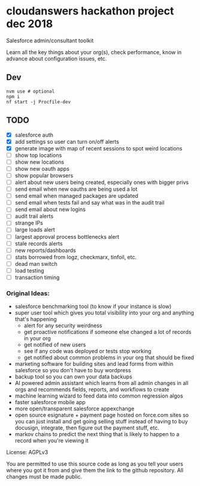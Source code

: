 # cloudanswers hackathon project dec 2018

Salesforce admin/consultant toolkit

Learn all the key things about your org(s), check performance, know in advance about configuration issues, etc.

## Dev

    nvm use # optional
    npm i
    nf start -j Procfile-dev

## TODO

- [x] salesforce auth
- [x] add settings so user can turn on/off alerts
- [x] generate image with map of recent sessions to spot weird locations
- [ ] show top locations
- [ ] show new locations
- [ ] show new oauth apps
- [ ] show popular browsers
- [ ] alert about new users being created, especially ones with bigger privs
- [ ] send email when new oauths are being used a lot
- [ ] send email when managed packages are updated
- [ ] send email when tests fail and say what was in the audit trail
- [ ] send email about new logins
- [ ] audit trail alerts
- [ ] strange IPs
- [ ] large loads alert
- [ ] largest approval process bottlenecks alert
- [ ] stale records alerts
- [ ] new reports/dashboards
- [ ] stats borrowed from logz, checkmarx, tinfoil, etc.
- [ ] dead man switch
- [ ] load testing
- [ ] transaction timing

### Original Ideas:

- salesforce benchmarking tool (to know if your instance is slow)
- super user tool which gives you total visibility into your org and anything that's happening
  - alert for any security weirdness
  - get proactive notifications if someone else changed a lot of records in your org
  - get notified of new users
  - see if any code was deployed or tests stop working
  - get notified about common problems in your org that should be fixed
- marketing software for building sites and lead forms from within salesforce so you don't have to buy wordpress
- backup tool so you can own your data backups
- AI powered admin assistant which learns from all admin changes in all orgs and recommends fields, reports, and workflows to create
- machine learning wizard to feed data into common regression algos
- faster salesforce mobile app
- more open/transparent salesforce appexchange
- open source esignature + payment page hosted on force.com sites so you can just install and get going selling stuff instead of having to buy docusign, integrate, then figure out the payment stuff, etc.
- markov chains to predict the next thing that is likely to happen to a record when you're viewing it

License: AGPLv3

You are permitted to use this source code as long as you tell your users where you got it from and give them the link to the github repository. All changes must be made public.
